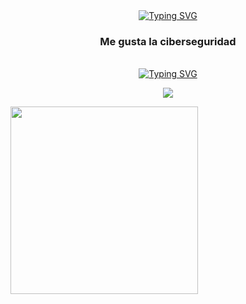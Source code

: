 
<div identificación="encabezado" align="center">
    <a href="https://git.io/typing-svg"><img src="https://readme-typing-svg.herokuapp.com?font=Fira+Code&weight=700&size=30&pause=1000&color=FFC4C4&centavoavoavoer=true&vCenter=true&width=435&lines=Hi+i'm+Farcy+Acosta" alt="Typing SVG" /></a>
    <h3 align="center">Me gusta la ciberseguridad</h3>
</div >

<br>


<div identificación="centro" align="center">
<a href="https://git.io/typing-svg"><img src="https://readme-typing-svg.herokuapp.com?font=Fira+Code&weight=600&size=23&duration=1&pause=1000&color=FFC4C4&centavoavoavoer=true&vCenter=true&width=435&lines=%3CSkills%3E" alt="Typing SVG" /></a>
</div>
<p align="center">
  <a href="https://skillicons.dev">
    <img src="https://skillicons.dev/icons?i=linux,git,md,bash" />
  </a>
</p>
<img src="https://media.giphy.com/media/VlaYG04pQH4dKnuL0n/giphy.gif" width="300"/>
<!--<img src="https://media.giphy.com/media/IcJ6n6VJNjRNS/giphy.gif" width="200"/>gato-->
<!--https://media.giphy.com/media/v1.Y2lkPTc5MGI3NjExZ2o0OXV5ZDFidDgyMW1mNmx1b2s4YXo1Y3NnOW9xbXNkbmF4OHdhZSZlcD12MV9pbnRlcm5hbF9naWZfYnlfaWQmY3Q9cw/SBybjkhmxcN2wa56zC/giphy.gif-->
